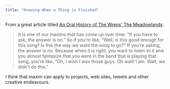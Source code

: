 ```yaml
---
title: "Knowing When a Thing is Finished"
---
```

<p>From a great article titled <a href="https://www.stereogum.com/1463482/an-oral-history-of-the-wrens-the-meadowlands/franchises/the-anniversary/">An Oral History of The Wrens' The Meadowlands</a>:</p>
<blockquote><p>
  It is one of our maxims that has come up over time: “If you have to ask, the answer is no.” So if you’re like, “Well, is this good enough for this song? Is this the way we want the song to go?” If you’re asking, the answer is no. Because when it is right, you want to listen to it and you almost fantasize that you were in the band that is playing that song, you’re like, “Oh, I wish I was those guys. Oh wait! I am. Wait, we didn’t do this.”
</p></blockquote>
<p>I think that maxim can apply to projects, web sites, tweets and other creative endeavours.</p>
